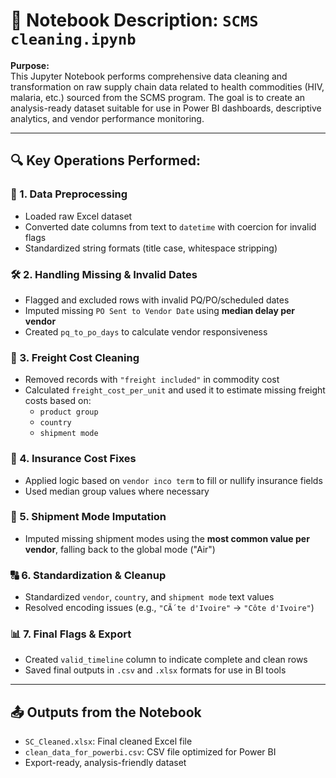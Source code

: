 
# 📓 Notebook Description: `SCMS cleaning.ipynb`

**Purpose:**  
This Jupyter Notebook performs comprehensive data cleaning and transformation on raw supply chain data related to health commodities (HIV, malaria, etc.) sourced from the SCMS program. The goal is to create an analysis-ready dataset suitable for use in Power BI dashboards, descriptive analytics, and vendor performance monitoring.

---

## 🔍 Key Operations Performed:

### 🧹 1. Data Preprocessing
- Loaded raw Excel dataset
- Converted date columns from text to `datetime` with coercion for invalid flags
- Standardized string formats (title case, whitespace stripping)

### 🛠 2. Handling Missing & Invalid Dates
- Flagged and excluded rows with invalid PQ/PO/scheduled dates
- Imputed missing `PO Sent to Vendor Date` using **median delay per vendor**
- Created `pq_to_po_days` to calculate vendor responsiveness

### 🚚 3. Freight Cost Cleaning
- Removed records with `"freight included"` in commodity cost
- Calculated `freight_cost_per_unit` and used it to estimate missing freight costs based on:
  - `product group`
  - `country`
  - `shipment mode`

### 🧾 4. Insurance Cost Fixes
- Applied logic based on `vendor inco term` to fill or nullify insurance fields
- Used median group values where necessary

### 🧭 5. Shipment Mode Imputation
- Imputed missing shipment modes using the **most common value per vendor**, falling back to the global mode ("Air")

### 🔠 6. Standardization & Cleanup
- Standardized `vendor`, `country`, and `shipment mode` text values
- Resolved encoding issues (e.g., `"CÃ´te d'Ivoire"` → `"Côte d'Ivoire"`)

### 📊 7. Final Flags & Export
- Created `valid_timeline` column to indicate complete and clean rows
- Saved final outputs in `.csv` and `.xlsx` formats for use in BI tools

---

## 📤 Outputs from the Notebook
- `SC_Cleaned.xlsx`: Final cleaned Excel file
- `clean_data_for_powerbi.csv`: CSV file optimized for Power BI
- Export-ready, analysis-friendly dataset
